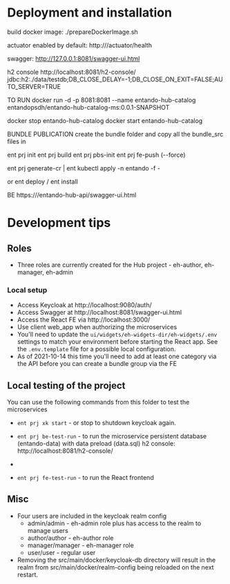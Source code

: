 # Deployment and installation

build docker image:
./prepareDockerImage.sh

actuator enabled by default:
http://<url>/actuator/health

swagger:
http://127.0.0.1:8081/swagger-ui.html

h2 console
http://localhost:8081/h2-console/
jdbc:h2:./data/testdb;DB_CLOSE_DELAY=-1;DB_CLOSE_ON_EXIT=FALSE;AUTO_SERVER=TRUE

TO RUN
docker run -d -p 8081:8081 --name entando-hub-catalog entandopsdh/entando-hub-catalog-ms:0.0.1-SNAPSHOT

docker stop entando-hub-catalog
docker start entando-hub-catalog


BUNDLE PUBLICATION
 create the bundle folder and copy all the bundle_src files in

ent prj init
ent prj build
ent prj pbs-init
ent prj fe-push (--force)

ent prj generate-cr | ent kubectl apply -n entando -f -

or ent deploy / ent install 


BE
https://<entando-url>/entando-hub-api/swagger-ui.html

# Development tips
## Roles
* Three roles are currently created for the Hub project - eh-author, eh-manager, eh-admin

### Local setup
* Access Keycloak at http://localhost:9080/auth/
* Access Swagger at http://localhost:8081/swagger-ui.html
* Access the React FE via http://localhost:3000/
* Use client web_app when authorizing the microservices
* You'll need to update the `ui/widgets/eh-widgets-dir/eh-widgets/.env` settings to match your environment before starting the React app. See the `.env.template` file for a possible local configuration.
* As of 2021-10-14 this time you'll need to add at least one category via the API before you can create a bundle group via the FE

## Local testing of the project
You can use the following commands from this folder to test the microservices 
* `ent prj xk start` - or stop to shutdown keycloak again.
* `ent prj be-test-run` - to run the microservice
  persistent database (entando-data) with data preload (data.sql)
  h2 console: http://localhost:8081/h2-console/
* 
  
* `ent prj fe-test-run` - to run the React frontend

## Misc
* Four users are included in the keycloak realm config
  * admin/admin - eh-admin role plus has access to the realm to manage users
  * author/author - eh-author role
  * manager/manager - eh-manager role
  * user/user - regular user
* Removing the src/main/docker/keycloak-db directory will result in the realm from src/main/docker/realm-config being reloaded on the next restart.
